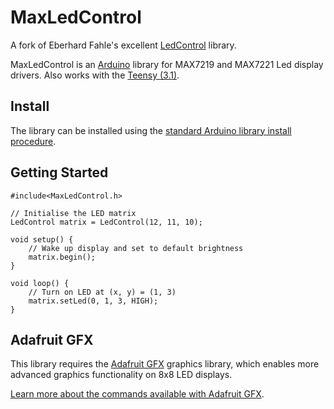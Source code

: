 # MaxLedControl
A fork of Eberhard Fahle's excellent [LedControl](https://github.com/wayoda/LedControl/tree/master) library.

MaxLedControl is an [Arduino](http://arduino.cc) library for MAX7219 and MAX7221 Led display drivers. Also works with the [Teensy (3.1)](https://www.pjrc.com/teensy/).

## Install
The library can be installed using the [standard Arduino library install procedure](http://arduino.cc/en/Guide/Libraries).

## Getting Started

```
#include<MaxLedControl.h>

// Initialise the LED matrix
LedControl matrix = LedControl(12, 11, 10);

void setup() {
    // Wake up display and set to default brightness
    matrix.begin();
}

void loop() {
    // Turn on LED at (x, y) = (1, 3)
    matrix.setLed(0, 1, 3, HIGH);
}
```

## Adafruit GFX
This library requires the [Adafruit GFX](https://github.com/adafruit/Adafruit-GFX-Library) graphics library, which enables more advanced graphics functionality on 8x8 LED displays.

[Learn more about the commands available with Adafruit GFX](https://learn.adafruit.com/adafruit-gfx-graphics-library/overview).
